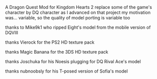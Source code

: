 A Dragon Quest Mod for Kingdom Hearts 2 replace some of the game's character by DQ character
as I advanced on that project my motivation was... variable, so the quality of model porting is variable too


thanks to Mike9k1 who ripped Eight's model from the mobile version of DQVIII

thanks Vierock for the PS2 HD texture pack

thanks Magic Banana for the 3DS HD texture pack

thanks Joschuka for his Noesis plugging for DQ Rival Ace's model

thanks nubnoobsly for his T-posed version of Sofia's model